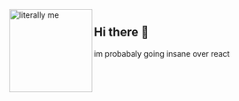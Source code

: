 <img align="left"  width="150" height="150" alt="literally me" src="https://static.wikia.nocookie.net/vibalson/images/2/21/Bingus_collectible.png/revision/latest?cb=20210126235338"/>

## Hi there 👋

im probabaly going insane over react 

<!--
**ronishrohan/ronishrohan** is a ✨ _special_ ✨ repository because its `README.md` (this file) appears on your GitHub profile.

Here are some ideas to get you started:

- 🔭 I’m currently working on ...
- 🌱 I’m currently learning ...
- 👯 I’m looking to collaborate on ...
- 🤔 I’m looking for help with ...
- 💬 Ask me about ...
- 📫 How to reach me: ...
- 😄 Pronouns: ...
- ⚡ Fun fact: ...
-->
